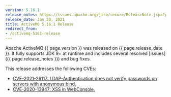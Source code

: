 ```yaml
---
version: 5.16.1
release_notes: https://issues.apache.org/jira/secure/ReleaseNote.jspa?projectId=12311210&version=12347027
release_date: Jan 20, 2021
title: ActiveMQ 5.16.1 Release 
redirect_from:
- /activemq-5161-release
---
```

Apache ActiveMQ {{ page.version }} was released on {{ page.release_date }}. It fully supports JDK 9+ at runtime and includes several resolved [issues]({{ page.release_notes }}) and bug fixes.

This release addresses the following CVEs:
- [CVE-2021-26117: LDAP-Authentication does not verify passwords on servers with anonymous bind.](../security-advisories.data/CVE-2021-26117-announcement.txt)
- [CVE-2020-13947: XSS in WebConsole.](../security-advisories.data/CVE-2020-13947-announcement.txt)
